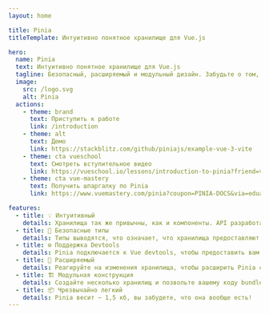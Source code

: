 ```yaml
---
layout: home

title: Pinia
titleTemplate: Интуитивно понятное хранилище для Vue.js

hero:
  name: Pinia
  text: Интуитивно понятное хранилище для Vue.js
  tagline: Безопасный, расширяемый и модульный дизайн. Забудьте о том, что вы вообще используете хранилище.
  image:
    src: /logo.svg
    alt: Pinia
  actions:
    - theme: brand
      text: Приступить к работе
      link: /introduction
    - theme: alt
      text: Демо
      link: https://stackblitz.com/github/piniajs/example-vue-3-vite
    - theme: cta vueschool
      text: Смотреть вступительное видео
      link: https://vueschool.io/lessons/introduction-to-pinia?friend=vuerouter&utm_source=pinia&utm_medium=link&utm_campaign=homepage
    - theme: cta vue-mastery
      text: Получить шпаргалку по Pinia
      link: https://www.vuemastery.com/pinia?coupon=PINIA-DOCS&via=eduardo

features:
  - title: 💡 Интуитивный
    details: Хранилища так же привычны, как и компоненты. API разработан для того, чтобы вы могли писать хорошо организованные хранилища.
  - title: 🔑 Безопасные типы
    details: Типы выводятся, что означает, что хранилища предоставляют вам автозаполнение даже в JavaScript!
  - title: ⚙️ Поддержка Devtools
    details: Pinia подключается к Vue devtools, чтобы предоставить вам расширенный опыт разработки как в Vue 2, так и в Vue 3.
  - title: 🔌 Расширяемый
    details: Реагируйте на изменения хранилища, чтобы расширить Pinia с помощью транзакций, синхронизации локального хранилища и т.д.
  - title: 🏗 Модульная конструкция
    details: Создайте несколько хранилищ и позвольте вашему коду bundler автоматически разделять их.
  - title: 📦 Чрезвычайно легкий
    details: Pinia весит ~ 1,5 кб, вы забудете, что она вообще есть!
---
```


<script setup>
import HomeSponsors from '../.vitepress/theme/components/HomeSponsors.vue'
import '../.vitepress/theme/styles/home-links.css'
</script>

<HomeSponsors />
